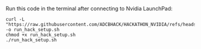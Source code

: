 
Run this code in the terminal after connecting to Nvidia LaunchPad:
```
curl -L "https://raw.githubusercontent.com/ADCBHACK/HACKATHON_NVIDIA/refs/heads/main/run_hack_setup.sh" -o run_hack_setup.sh
chmod +x run_hack_setup.sh
./run_hack_setup.sh
```
